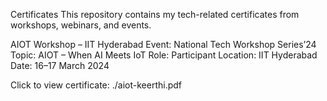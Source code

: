 Certificates
This repository contains my tech-related certificates from workshops, webinars, and events.

AIOT Workshop – IIT Hyderabad
Event: National Tech Workshop Series’24
Topic: AIOT – When AI Meets IoT
Role: Participant
Location: IIT Hyderabad
Date: 16–17 March 2024

Click to view certificate: ./aiot-keerthi.pdf

